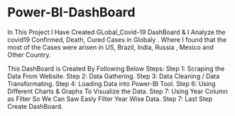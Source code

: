 # Power-BI-DashBoard

In This Project I Have Created GLobal_Covid-19 DashBoard & 
I Analyze the covid19 Confirmed, Death, Cured Cases in Globaly .
Where I found that the most of the Cases were arisen in US, 
Brazil, India, Russia , Mexico and Other Country.

This DashBoard is Created By Following Below Steps:
Step 1: Scraping the Data From Website.
Step 2: Data Gathering.
Step 3: Data Cleaning / Data Transformating.
Step 4: Loading Data into Power-BI Tool.
Step 6: Using Different Charts & Graphs To Visualize the Data.
Step 7: Using Year Column as Filter So We Can Saw Easly Filter Year Wise Data.
Step 7: Last Step Create DashBoard.
